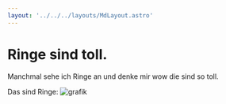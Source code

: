 ```yaml
---
layout: '../../../layouts/MdLayout.astro'
---
```


# Ringe sind toll.

Manchmal sehe ich Ringe an und denke mir wow die sind so toll.

Das sind Ringe:
![grafik](https://github.com/user-attachments/assets/a39df5f8-1730-4ab1-8db5-0cb4974a8373)
